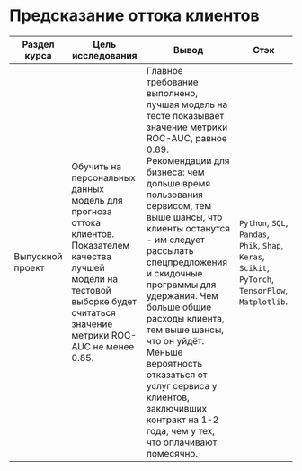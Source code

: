 # Предсказание оттока клиентов

Раздел курса| Цель исследования | Вывод | Стэк
------------- |------------------|---------------- | -----------------------
Выпускной проект |Обучить на персональных данных модель для прогноза оттока клиентов. Показателем качества лучшей модели на тестовой выборке будет считаться значение метрики ROC-AUC не менее 0.85. | Главное требование выполнено, лучшая модель на тесте показывает значение метрики ROC-AUC, равное 0.89. Рекомендации для бизнеса: чем дольше время пользования сервисом, тем выше шансы, что клиенты останутся - им следует рассылать спецпредложения и скидочные программы для удержания. Чем больше общие расходы клиента, тем выше шансы, что он уйдёт. Меньше вероятность отказаться от услуг сервиса у клиентов, заключивших контракт на 1-2 года, чем у тех, что оплачивают помесячно. | `Python`, `SQL`, `Pandas`, `Phik`, `Shap`, `Keras`, `Scikit`, `PyTorch`, `TensorFlow`, `Matplotlib`.
